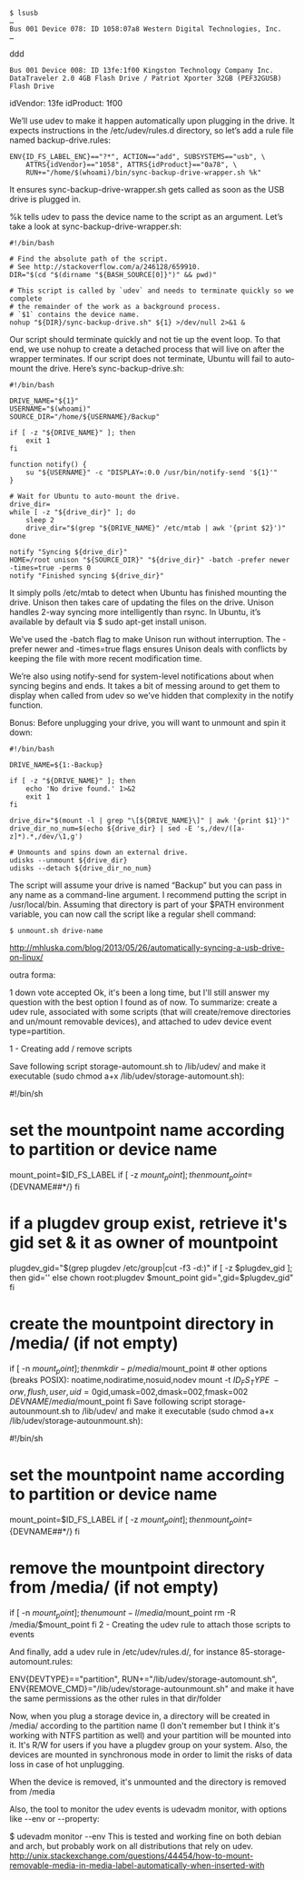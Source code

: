 ```
$ lsusb
…
Bus 001 Device 078: ID 1058:07a8 Western Digital Technologies, Inc.
…
```
ddd

```
Bus 001 Device 008: ID 13fe:1f00 Kingston Technology Company Inc. DataTraveler 2.0 4GB Flash Drive / Patriot Xporter 32GB (PEF32GUSB) Flash Drive
```
idVendor: 13fe
idProduct: 1f00


We’ll use udev to make it happen automatically upon plugging in the drive. It expects instructions in the /etc/udev/rules.d directory, so let’s add a rule file named backup-drive.rules:

```
ENV{ID_FS_LABEL_ENC}=="?*", ACTION=="add", SUBSYSTEMS=="usb", \
    ATTRS{idVendor}=="1058", ATTRS{idProduct}=="0a78", \
    RUN+="/home/$(whoami)/bin/sync-backup-drive-wrapper.sh %k"
```


It ensures sync-backup-drive-wrapper.sh gets called as soon as the USB drive is plugged in.



%k tells udev to pass the device name to the script as an argument. Let’s take a look at sync-backup-drive-wrapper.sh:

```
#!/bin/bash

# Find the absolute path of the script.
# See http://stackoverflow.com/a/246128/659910.
DIR="$(cd "$(dirname "${BASH_SOURCE[0]}")" && pwd)"

# This script is called by `udev` and needs to terminate quickly so we complete
# the remainder of the work as a background process.
# `$1` contains the device name.
nohup "${DIR}/sync-backup-drive.sh" ${1} >/dev/null 2>&1 &
```



Our script should terminate quickly and not tie up the event loop. To that end, we use nohup to create a detached process that will live on after the wrapper terminates. If our script does not terminate, Ubuntu will fail to auto-mount the drive. Here’s sync-backup-drive.sh:


```
#!/bin/bash

DRIVE_NAME="${1}"
USERNAME="$(whoami)"
SOURCE_DIR="/home/${USERNAME}/Backup"

if [ -z "${DRIVE_NAME}" ]; then
    exit 1
fi

function notify() {
    su "${USERNAME}" -c "DISPLAY=:0.0 /usr/bin/notify-send '${1}'"
}

# Wait for Ubuntu to auto-mount the drive.
drive_dir=
while [ -z "${drive_dir}" ]; do
    sleep 2
    drive_dir="$(grep "${DRIVE_NAME}" /etc/mtab | awk '{print $2}')"
done

notify "Syncing ${drive_dir}"
HOME=/root unison "${SOURCE_DIR}" "${drive_dir}" -batch -prefer newer -times=true -perms 0
notify "Finished syncing ${drive_dir}"
```

It simply polls /etc/mtab to detect when Ubuntu has finished mounting the drive. Unison then takes care of updating the files on the drive. Unison handles 2-way syncing more intelligently than rsync. In Ubuntu, it’s available by default via $ sudo apt-get install unison.

We’ve used the -batch flag to make Unison run without interruption. The -prefer newer and -times=true flags ensures Unison deals with conflicts by keeping the file with more recent modification time.

We’re also using notify-send for system-level notifications about when syncing begins and ends. It takes a bit of messing around to get them to display when called from udev so we’ve hidden that complexity in the notify function.

Bonus: Before unplugging your drive, you will want to unmount and spin it down:

```
#!/bin/bash

DRIVE_NAME=${1:-Backup}

if [ -z "${DRIVE_NAME}" ]; then
    echo 'No drive found.' 1>&2
    exit 1
fi

drive_dir="$(mount -l | grep "\[${DRIVE_NAME}\]" | awk '{print $1}')"
drive_dir_no_num=$(echo ${drive_dir} | sed -E 's,/dev/([a-z]*).*,/dev/\1,g')

# Unmounts and spins down an external drive.
udisks --unmount ${drive_dir}
udisks --detach ${drive_dir_no_num}
```

The script will assume your drive is named “Backup” but you can pass in any name as a command-line argument. I recommend putting the script in /usr/local/bin. Assuming that directory is part of your $PATH environment variable, you can now call the script like a regular shell command:
```
$ unmount.sh drive-name
```


http://mhluska.com/blog/2013/05/26/automatically-syncing-a-usb-drive-on-linux/















outra forma:

1
down vote
accepted
Ok, it's been a long time, but I'll still answer my question with the best option I found as of now. To summarize: create a udev rule, associated with some scripts (that will create/remove directories and un/mount removable devices), and attached to udev device event type=partition.

1 - Creating add / remove scripts

Save following script storage-automount.sh to /lib/udev/ and make it executable (sudo chmod a+x /lib/udev/storage-automount.sh):

#!/bin/sh

# set the mountpoint name according to partition or device name
mount_point=$ID_FS_LABEL
if [ -z $mount_point ]; then
    mount_point=${DEVNAME##*/}
fi

# if a plugdev group exist, retrieve it's gid set & it as owner of mountpoint
plugdev_gid="$(grep plugdev /etc/group|cut -f3 -d:)"
if [ -z $plugdev_gid ]; then
    gid=''
else
    chown root:plugdev $mount_point
    gid=",gid=$plugdev_gid"
fi

# create the mountpoint directory in /media/ (if not empty)
if [ -n $mount_point ]; then
    mkdir -p /media/$mount_point
    # other options (breaks POSIX): noatime,nodiratime,nosuid,nodev
    mount -t $ID_FS_TYPE \
      -o rw,flush,user,uid=0$gid,umask=002,dmask=002,fmask=002 \
      $DEVNAME /media/$mount_point
fi
Save following script storage-autounmount.sh to /lib/udev/ and make it executable (sudo chmod a+x /lib/udev/storage-autounmount.sh):

#!/bin/sh

# set the mountpoint name according to partition or device name
mount_point=$ID_FS_LABEL
if [ -z $mount_point ]; then
    mount_point=${DEVNAME##*/}
fi

# remove the mountpoint directory from /media/ (if not empty)
if [ -n $mount_point ]; then
    umount -l /media/$mount_point
    rm -R /media/$mount_point
fi
2 - Creating the udev rule to attach those scripts to events

And finally, add a udev rule in /etc/udev/rules.d/, for instance 85-storage-automount.rules:

ENV{DEVTYPE}=="partition", RUN+="/lib/udev/storage-automount.sh", ENV{REMOVE_CMD}="/lib/udev/storage-autounmount.sh"
and make it have the same permissions as the other rules in that dir/folder

Now, when you plug a storage device in, a directory will be created in /media/ according to the partition name (I don't remember but I think it's working with NTFS partition as well) and your partition will be mounted into it. It's R/W for users if you have a plugdev group on your system. Also, the devices are mounted in synchronous mode in order to limit the risks of data loss in case of hot unplugging.

When the device is removed, it's unmounted and the directory is removed from /media

Also, the tool to monitor the udev events is udevadm monitor, with options like --env or --property:

$ udevadm monitor --env
This is tested and working fine on both debian and arch, but probably work on all distributions that rely on udev.
http://unix.stackexchange.com/questions/44454/how-to-mount-removable-media-in-media-label-automatically-when-inserted-with
